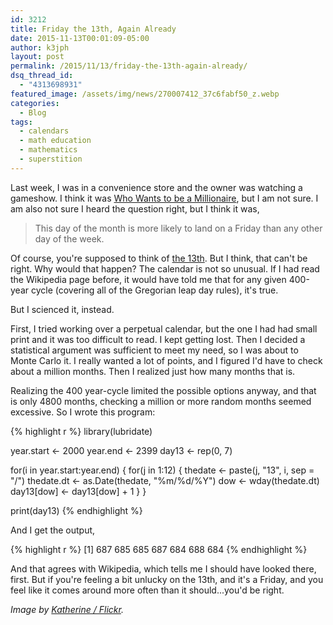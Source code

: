 ```yaml
---
id: 3212
title: Friday the 13th, Again Already
date: 2015-11-13T00:01:09-05:00
author: k3jph
layout: post
permalink: /2015/11/13/friday-the-13th-again-already/
dsq_thread_id:
  - "4313698931"
featured_image: /assets/img/news/270007412_37c6fabf50_z.webp
categories:
  - Blog
tags:
  - calendars
  - math education
  - mathematics
  - superstition
---
```

Last week, I was in a convenience store and the owner was watching a gameshow.  I think it was [Who Wants to be a Millionaire](http://millionairetv.dadt.com/), but I am not sure.  I am also not sure I heard the question right, but I think it was,

> This day of the month is more likely to land on a Friday than any other day of the week.

Of course, you're supposed to think of [the 13th](https://en.wikipedia.org/wiki/Friday_the_13th).  But I think, that can't be right.  Why would that happen?  The calendar is not so unusual.  If I had read the Wikipedia page before, it would have told me that for any given 400-year cycle (covering all of the Gregorian leap day rules), it's true.  

But I scienced it, instead.

First, I tried working over a perpetual calendar, but the one I had had small print and it was too difficult to read.  I kept getting lost.  Then I decided a statistical argument was sufficient to meet my need, so I was about to Monte Carlo it.  I really wanted a lot of points, and I figured I'd have to check about a million months.  Then I realized just how many months that is.  

Realizing the 400 year-cycle limited the possible options anyway, and that is only 4800 months, checking a million or more random months seemed excessive.  So I wrote this program:

{% highlight r %}
library(lubridate)

year.start <- 2000
year.end <- 2399
day13 <- rep(0, 7)

for(i in year.start:year.end) {
  for(j in 1:12) {
    thedate <- paste(j, "13", i, sep = "/")
    thedate.dt <- as.Date(thedate, "%m/%d/%Y")
    dow <- wday(thedate.dt)
    day13[dow] <- day13[dow] + 1
  }
}

print(day13)
{% endhighlight %}

And I get the output,

{% highlight r %}
[1] 687 685 685 687 684 688 684
{% endhighlight %}

And that agrees with Wikipedia, which tells me I should have looked there, first.  But if you're feeling a bit unlucky on the 13th, and it's a Friday, and you feel like it comes around more often than it should...you'd be right.

_Image by [Katherine / Flickr](https://www.flickr.com/photos/chatiryworld/270007412/)._
